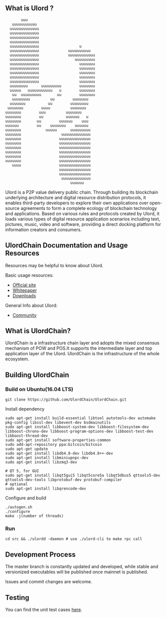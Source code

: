 What is Ulord ?
-------------
           uuu                              
       uuuuuuuuuuu                          
      uuuuuuuuuuuuu                         
      uuuuuuuuuuuuu                         
      uuuuuuuuuuuuu                         
      uuuuuuuuuuuuu                         
      uuuuuuuuuuuuu                  u      
      uuuuuuuuuuuuu             uuuuuuuuuu  
      uuuuuuuuuuuuu             uuuuuuuuuuuu
      uuuuuuuuuuuuu                uuuuuuuuu
      uuuuuuuuuuuuu                  uuuuuuu
      uuuuuuuuuuuuu                  uuuuuuu
      uuuuuuuuuuuuu                  uuuuuuu
      uuuuuuuuuuuuu                  uuuuuuu
      uuuuuuuuuuuuu                  uuuuuuu
      uuuuuuuu      uuuuuuuuu        uuuuuuu
      uuuuu   uuuuuuuuuuu   u        uuuuuuu
       uu  uuuuuuuuu       uu        uuuuuuu
       uuuuuuuu         uu        uuuuuuu 
      uuuuuuu          uu        uuuuuuuu 
     uuuuuuu        uuuu         uuuuuuu  
    uuuuuuu        uuu         uuuuuuu    
    uuuuuuu        uu          uuuuuu   u  
    uuuuuuu       uu        uuuuuu    uuu  
    uuuuuu        uu    uuuuuuu    uuuuuu  
    uuuuuuu           uuuuu      uuuuuuuuu  
    uuuuuuu                  uuuuuuuuuuuuu  
    uuuuuuu                 uuuuuuuuuuuuuu  
    uuuuuuu                 uuuuuuuuuuuuuu  
    uuuuuuu                 uuuuuuuuuuuuuu  
    uuuuuuu                 uuuuuuuuuuuuuu  
    uuuuuuu                 uuuuuuuuuuuuuu  
    uuuuuuu                 uuuuuuuuuuuuuu  
       uuuu                 uuuuuuuuuuuuuu  
                            uuuuuuuuuuuuuu  
                            uuuuuuuuuuuuuu  
                             uuuuuuuuuuuuu  
                                 uuuuuu     


Ulord is a P2P value delivery public chain. Through building its blockchain underlying architecture and digital resource distribution protocols, it enables third-party developers to explore their own applications over open-source agreements to form a complete ecology of blockchain technology and applications. Based on various rules and protocols created by Ulord, it loads various types of digital resource application scenarios including text, pictures, music, video and software, providing a direct docking platform for information creators and consumers.

UlordChain Documentation and Usage Resources
---------------
Resources may be helpful to know about Ulord.

Basic usage resources:

* [Official site](http://ulord.one/)
* [Whitepaper](http://ulord.one/whitepaper/web/viewer.html?lang=zh)
* [Downloads](http://ulord.one/download.html)

General Info about Ulord:

* [Community](https://www.jianshu.com/c/a63d65402fd7)

What is UlordChain?
------------------

UlordChain is a infrastructure chain layer and adopts the mixed consensus mechanism of POW and POS.It supports the intermediate layer and top application layer of the Ulord.
UlordChain is the infrastructure of the whole ecosystem.

Building UlordChain
-------------------

### Build on Ubuntu(16.04 LTS)

    git clone https://github.com/UlordChain/UlordChain.git

Install dependency

    sudo apt-get install build-essential libtool autotools-dev automake pkg-config libssl-dev libevent-dev bsdmainutils
    sudo apt-get install libboost-system-dev libboost-filesystem-dev libboost-chrono-dev libboost-program-options-dev libboost-test-dev libboost-thread-dev
    sudo apt-get install software-properties-common
    sudo add-apt-repository ppa:bitcoin/bitcoin
    sudo apt-get update
    sudo apt-get install libdb4.8-dev libdb4.8++-dev
    sudo apt-get install libminiupnpc-dev
    sudo apt-get install libzmq3-dev

    # QT 5, for GUI
    sudo apt-get install libqt5gui5 libqt5core5a libqt5dbus5 qttools5-dev qttools5-dev-tools libprotobuf-dev protobuf-compiler    
    # optional
    sudo apt-get install libqrencode-dev

Configure and build

    ./autogen.sh
    ./configure
    make -j(number of threads)

### Run

    cd src && ./ulordd -daemon # use ./ulord-cli to make rpc call

Development Process
-------------------

The master branch is constantly updated and developed, while stable
and versionized executables will be published once mainnet is published.

Issues and commit changes are welcome.

Testing
-------
You can find the unit test cases [here](./src/test).
